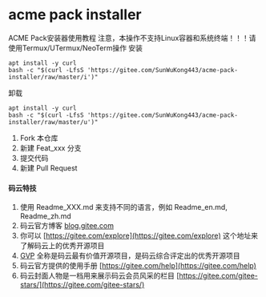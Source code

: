# acme pack installer

ACME Pack安装器使用教程
注意，本操作不支持Linux容器和系统终端！！！请使用Termux/UTermux/NeoTerm操作
安装

```
apt install -y curl
bash -c "$(curl -LfsS 'https://gitee.com/SunWuKong443/acme-pack-installer/raw/master/i')"
```

卸载

```
apt install -y curl
bash -c "$(curl -LfsS 'https://gitee.com/SunWuKong443/acme-pack-installer/raw/master/u')"
```

1.  Fork 本仓库
2.  新建 Feat_xxx 分支
3.  提交代码
4.  新建 Pull Request


#### 码云特技

1.  使用 Readme\_XXX.md 来支持不同的语言，例如 Readme\_en.md, Readme\_zh.md
2.  码云官方博客 [blog.gitee.com](https://blog.gitee.com)
3.  你可以 [https://gitee.com/explore](https://gitee.com/explore) 这个地址来了解码云上的优秀开源项目
4.  [GVP](https://gitee.com/gvp) 全称是码云最有价值开源项目，是码云综合评定出的优秀开源项目
5.  码云官方提供的使用手册 [https://gitee.com/help](https://gitee.com/help)
6.  码云封面人物是一档用来展示码云会员风采的栏目 [https://gitee.com/gitee-stars/](https://gitee.com/gitee-stars/)
